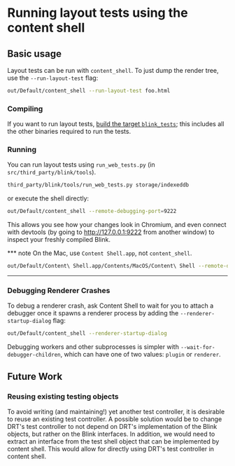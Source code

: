 # Running layout tests using the content shell

## Basic usage

Layout tests can be run with `content_shell`. To just dump the render tree, use
the `--run-layout-test` flag:

```bash
out/Default/content_shell --run-layout-test foo.html
```

### Compiling

If you want to run layout tests,
[build the target `blink_tests`](layout_tests.md); this includes all the other
binaries required to run the tests.

### Running

You can run layout tests using `run_web_tests.py` (in
`src/third_party/blink/tools`).

```bash
third_party/blink/tools/run_web_tests.py storage/indexeddb
```

or execute the shell directly:

```bash
out/Default/content_shell --remote-debugging-port=9222
```

This allows you see how your changes look in Chromium, and even connect with
devtools (by going to http://127.0.0.1:9222 from another window) to inspect your
freshly compiled Blink.

*** note
On the Mac, use `Content Shell.app`, not `content_shell`.

```bash
out/Default/Content\ Shell.app/Contents/MacOS/Content\ Shell --remote-debugging-port=9222
```
***

### Debugging Renderer Crashes

To debug a renderer crash, ask Content Shell to wait for you to attach a
debugger once it spawns a renderer process by adding the
`--renderer-startup-dialog` flag:

```bash
out/Default/content_shell --renderer-startup-dialog
```

Debugging workers and other subprocesses is simpler with
`--wait-for-debugger-children`, which can have one of two values: `plugin` or
`renderer`.

## Future Work

### Reusing existing testing objects

To avoid writing (and maintaining!) yet another test controller, it is desirable
to reuse an existing test controller. A possible solution would be to change
DRT's test controller to not depend on DRT's implementation of the Blink
objects, but rather on the Blink interfaces. In addition, we would need to
extract an interface from the test shell object that can be implemented by
content shell. This would allow for directly using DRT's test controller in
content shell.
